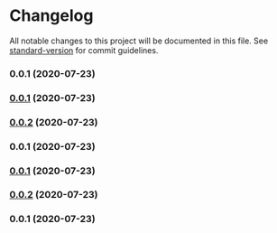 # Changelog

All notable changes to this project will be documented in this file. See [standard-version](https://github.com/conventional-changelog/standard-version) for commit guidelines.

### 0.0.1 (2020-07-23)

### [0.0.1](https://github.com/Chantouch/validator-js/compare/v0.0.2...v0.0.1) (2020-07-23)

### [0.0.2](https://github.com/Chantouch/validator-js/compare/v0.0.1...v0.0.2) (2020-07-23)

### 0.0.1 (2020-07-23)

### [0.0.1](https://github.com/Chantouch/validator-js/compare/v0.0.2...v0.0.1) (2020-07-23)

### [0.0.2](https://github.com/Chantouch/validator-js/compare/v0.0.1...v0.0.2) (2020-07-23)

### 0.0.1 (2020-07-23)
